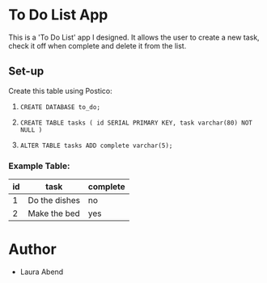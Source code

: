 # To Do List App
This is a 'To Do List' app I designed. It allows the user to create a new task, check it off when complete and delete it from the list.

## Set-up
Create this table using Postico:

1. ``CREATE DATABASE to_do;``

2. ``CREATE TABLE tasks (
id SERIAL PRIMARY KEY,
task varchar(80) NOT NULL
)``

3. ``ALTER TABLE tasks
ADD complete varchar(5);``

### Example Table:

| id     | task          | complete |
| -------|-------------- | -------- |
| 1      | Do the dishes |    no    |
| 2      | Make the bed  |   yes    |

# Author
- Laura Abend
